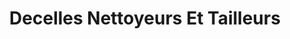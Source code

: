 ---
title: "Decelles Nettoyeurs Et Tailleurs"
url: /montreal/decelles-nettoyeurs-et-tailleurs/
shop: Wäscherei
---